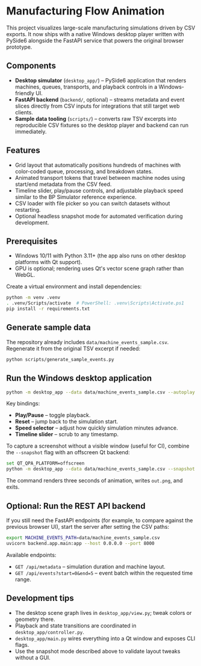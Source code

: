 # Manufacturing Flow Animation

This project visualizes large-scale manufacturing simulations driven by CSV exports.
It now ships with a native Windows desktop player written with PySide6 alongside
the FastAPI service that powers the original browser prototype.

## Components

- **Desktop simulator** (`desktop_app/`) – PySide6 application that renders machines,
  queues, transports, and playback controls in a Windows-friendly UI.
- **FastAPI backend** (`backend/`, optional) – streams metadata and event slices
directly from CSV inputs for integrations that still target web clients.
- **Sample data tooling** (`scripts/`) – converts raw TSV excerpts into reproducible
  CSV fixtures so the desktop player and backend can run immediately.

## Features

- Grid layout that automatically positions hundreds of machines with color-coded
  queue, processing, and breakdown states.
- Animated transport tokens that travel between machine nodes using start/end
  metadata from the CSV feed.
- Timeline slider, play/pause controls, and adjustable playback speed similar to
  the BP Simulator reference experience.
- CSV loader with file picker so you can switch datasets without restarting.
- Optional headless snapshot mode for automated verification during development.

## Prerequisites

- Windows 10/11 with Python 3.11+ (the app also runs on other desktop platforms
  with Qt support).
- GPU is optional; rendering uses Qt's vector scene graph rather than WebGL.

Create a virtual environment and install dependencies:

```bash
python -m venv .venv
. .venv/Scripts/activate  # PowerShell: .venv\Scripts\Activate.ps1
pip install -r requirements.txt
```

## Generate sample data

The repository already includes `data/machine_events_sample.csv`. Regenerate it
from the original TSV excerpt if needed:

```bash
python scripts/generate_sample_events.py
```

## Run the Windows desktop application

```bash
python -m desktop_app --data data/machine_events_sample.csv --autoplay
```

Key bindings:

- **Play/Pause** – toggle playback.
- **Reset** – jump back to the simulation start.
- **Speed selector** – adjust how quickly simulation minutes advance.
- **Timeline slider** – scrub to any timestamp.

To capture a screenshot without a visible window (useful for CI), combine the
`--snapshot` flag with an offscreen Qt backend:

```bash
set QT_QPA_PLATFORM=offscreen
python -m desktop_app --data data/machine_events_sample.csv --snapshot out.png
```

The command renders three seconds of animation, writes `out.png`, and exits.

## Optional: Run the REST API backend

If you still need the FastAPI endpoints (for example, to compare against the
previous browser UI), start the server after setting the CSV paths:

```bash
export MACHINE_EVENTS_PATH=data/machine_events_sample.csv
uvicorn backend.app.main:app --host 0.0.0.0 --port 8000
```

Available endpoints:

- `GET /api/metadata` – simulation duration and machine layout.
- `GET /api/events?start=0&end=5` – event batch within the requested time range.

## Development tips

- The desktop scene graph lives in `desktop_app/view.py`; tweak colors or
  geometry there.
- Playback and state transitions are coordinated in
  `desktop_app/controller.py`.
- `desktop_app/main.py` wires everything into a Qt window and exposes CLI flags.
- Use the snapshot mode described above to validate layout tweaks without a GUI.
